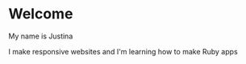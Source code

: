   Welcome
==============

My name is Justina

I make responsive websites and I'm learning how to make Ruby apps
